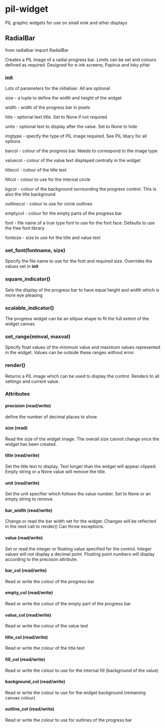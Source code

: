 # pil-widget
PIL graphic widgets for use on small eink and other displays

## RadialBar

from radialbar import RadialBar

Creates a PIL image of a radial progress bar. Limits can be set and colours defined as required.
Designed for e-ink screens; Papirus and Inky pHat

### __init__

Lots of parameters for the initialiser. All are optional

size - a tuple to define the width and height of the widget

width - width of the progress bar in pixels

title - optional text title. Set to None if not required

units - optional text to display after the value. Set to None to hide

imgtype - specify the type of PIL image required. See PIL libary for all options

barcol - colour of the progress bar. Needs to correspond to the image type

valuecol - colour of the value text displayed centrally in the widget

titlecol - colour of the title text

fillcol - colour to use for the internal circle

bgcol - colour of the background surrounding the progress control. This is also the title background

outlinecol - colour to use for circle outlines

emptycol - colour for the empty parts of the progress bar

font - file name of a true type font to use for the font face. Defaults to use the free font library

fontsize - size to use for the title and value text

### set_font(fontname, size)
Specify the file name to use for the font and required size. Overrides the values set in __init__

### square_indicator()
Sets the display of the progress bar to have equal height and width which is more eye pleasing

### scalable_indicator()
The progress widget can be an ellipse shape to fit the full extent of the widget canvas

### set_range(minval, maxval)
Specify float values of the minimum value and maximum values represented in the widget. Values can be outside these ranges without error.

### render()
Returns a PIL image which can be used to display the control. Renders to all settings and current value.

### Attributes
#### precision (read/write)
define the number of decimal places to show

#### size (read)
Read the size of the widget image. The overall size cannot change once the widget has been created.

#### title (read/write)
Set the title text to display. Text longer than the widget will appear clipped.
Empty string or a None value will remove the title.

#### unit (read/write)
Set the unit specifier which follows the value number. Set to None or an empty string to remove.

#### bar_width (read/write)
Change or read the bar width set for the widget. Changes will be reflected in the next call to render()
Can throw exceptions.

#### value (read/write)
Set or read the integer or floating value specified for the control. Integer values will not display a decimal point. Floating point numbers will display according to the precision attribute.

#### bar_col (read/write)
Read or write the colour of the progress bar

#### empty_col (read/write)
Read or write the colour of the empty part of the progress bar

#### value_col (read/write)
Read or write the colour of the value text

#### title_col (read/write)
Read or write the colour of the title text

#### fill_col (read/write)
Read or write the colour to use for the internal fill (background of the value)

#### background_col (read/write)
Read or write the colour to use for the widget background (remaining canvas colour)

#### outline_col (read/write)
Read or write the colour to use for outlines of the progress bar





